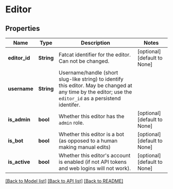 # Editor

## Properties
Name | Type | Description | Notes
------------ | ------------- | ------------- | -------------
**editor_id** | **String** | Fatcat identifier for the editor. Can not be changed.  | [optional] [default to None]
**username** | **String** | Username/handle (short slug-like string) to identify this editor. May be changed at any time by the editor; use the `editor_id` as a persistend identifer.  | 
**is_admin** | **bool** | Whether this editor has the `admin` role.  | [optional] [default to None]
**is_bot** | **bool** | Whether this editor is a bot (as opposed to a human making manual edits)  | [optional] [default to None]
**is_active** | **bool** | Whether this editor's account is enabled (if not API tokens and web logins will not work).  | [optional] [default to None]

[[Back to Model list]](../README.md#documentation-for-models) [[Back to API list]](../README.md#documentation-for-api-endpoints) [[Back to README]](../README.md)


